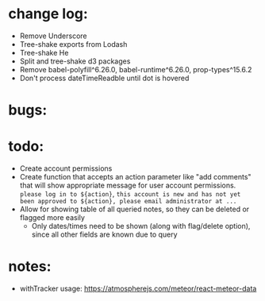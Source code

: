 # change log:
- Remove Underscore
- Tree-shake exports from Lodash
- Tree-shake He
- Split and tree-shake d3 packages
- Remove babel-polyfill^6.26.0, babel-runtime^6.26.0, prop-types^15.6.2
- Don't process dateTimeReadble until dot is hovered

# bugs:

# todo:
- Create account permissions
- Create function that accepts an action parameter like "add comments" that will show appropriate message for user account permissions. `please log in to ${action}`, `this account is new and has not yet been approved to ${action}, please email administrator at ...`
- Allow for showing table of all queried notes, so they can be deleted or flagged more easily
	- Only dates/times need to be shown (along with flag/delete option), since all other fields are known due to query


# notes:
- withTracker usage: https://atmospherejs.com/meteor/react-meteor-data